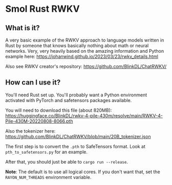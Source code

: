 # Smol Rust RWKV

## What is it?

A very basic example of the RWKV approach to language models written in Rust by someone that
knows basically nothing about math or neural networks. Very, very heavily based on the
amazing information and Python example here: https://johanwind.github.io/2023/03/23/rwkv_details.html

Also see RWKV creator's repository: https://github.com/BlinkDL/ChatRWKV/

## How can I use it?

You'll need Rust set up. You'll probably want a Python environment activated with PyTorch and safetensors packages available.

You will need to download this file (about 820MB): https://huggingface.co/BlinkDL/rwkv-4-pile-430m/resolve/main/RWKV-4-Pile-430M-20220808-8066.pth

Also the tokenizer here: https://github.com/BlinkDL/ChatRWKV/blob/main/20B_tokenizer.json

The first step is to convert the `.pth` to SafeTensors format. Look at `pth_to_safetensors.py` for an example.

After that, you should just be able to `cargo run --release`.

**Note**: The default is to use all logical cores. If you don't want that, set the `RAYON_NUM_THREADS` environment variable.

